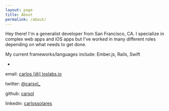 ```yaml
---
layout: page
title: About
permalink: /about/
---
```


Hey there! I'm a generalist developer from San Francisco, CA. I specialize in complex web apps and iOS apps but I've worked in many different roles depending on what needs to get done.

My current frameworks/languages include: Ember.js, Rails, Swift

-

email: [carlos [@] loslabs.io]()

twitter: [@carsol\_](http://twitter.com/carsol_)

github: [carsol](http://github.com/carsol)

linkedin: [carlossolares](https://www.linkedin.com/in/carlossolares)
